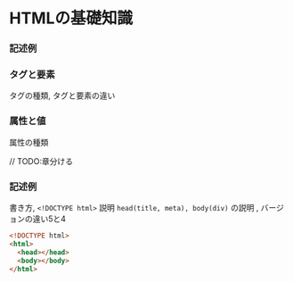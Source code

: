 # HTMLの基礎知識

### 記述例

### タグと要素

タグの種類, タグと要素の違い

### 属性と値

属性の種類


// TODO:章分ける
### 記述例

書き方, `<!DOCTYPE html>` 説明 `head(title, meta), body(div)` の説明 , バージョンの違い5と4  
```html
<!DOCTYPE html>
<html>
  <head></head>
  <body></body>
</html>
```
